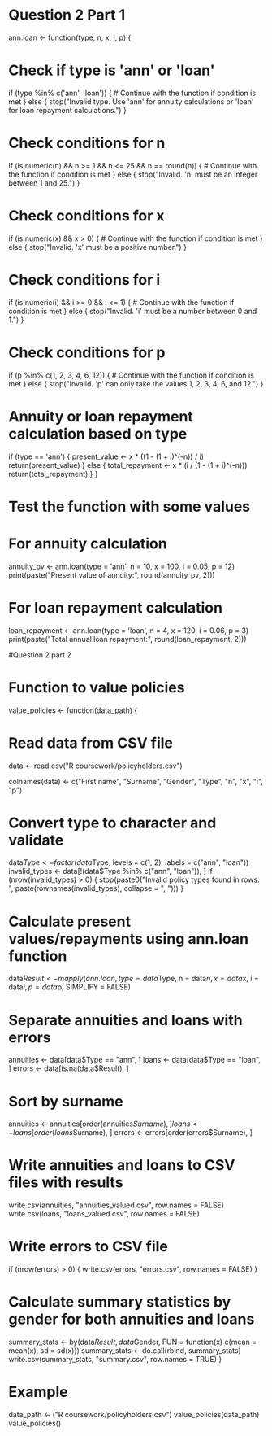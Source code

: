# Question 2 Part 1
ann.loan <- function(type, n, x, i, p) {
  # Check if type is 'ann' or 'loan'
  if (type %in% c('ann', 'loan')) {
    # Continue with the function if condition is met
  } else {
    stop("Invalid type. Use 'ann' for annuity calculations or 'loan' for loan repayment calculations.")
  }
  
  # Check conditions for n
  if (is.numeric(n) && n >= 1 && n <= 25 && n == round(n)) {
    # Continue with the function if condition is met
  } else {
    stop("Invalid. 'n' must be an integer between 1 and 25.")
  }
  
  # Check conditions for x
  if (is.numeric(x) && x > 0) {
    # Continue with the function if condition is met
  } else {
    stop("Invalid. 'x' must be a positive number.")
  }
  
  # Check conditions for i
  if (is.numeric(i) && i >= 0 && i <= 1) {
    # Continue with the function if condition is met
  } else {
    stop("Invalid. 'i' must be a number between 0 and 1.")
  }
  
  # Check conditions for p
  if (p %in% c(1, 2, 3, 4, 6, 12)) {
    # Continue with the function if condition is met
  } else {
    stop("Invalid. 'p' can only take the values 1, 2, 3, 4, 6, and 12.")
  }
  
  # Annuity or loan repayment calculation based on type
  if (type == 'ann') {
    present_value <- x * ((1 - (1 + i)^(-n)) / i)
    return(present_value)
  } else {
    total_repayment <- x * (i / (1 - (1 + i)^(-n)))
    return(total_repayment)
  }
}

# Test the function with some values
# For annuity calculation
annuity_pv <- ann.loan(type = 'ann', n = 10, x = 100, i = 0.05, p = 12)
print(paste("Present value of annuity:", round(annuity_pv, 2)))

# For loan repayment calculation
loan_repayment <- ann.loan(type = 'loan', n = 4, x = 120, i = 0.06, p = 3)
print(paste("Total annual loan repayment:", round(loan_repayment, 2)))

#Question 2 part 2

# Function to value policies
value_policies <- function(data_path) {
  # Read data from CSV file
  data <- read.csv("R coursework/policyholders.csv")
  

  colnames(data) <- c("First name", "Surname", "Gender", "Type", "n", "x", "i", "p")
  
  # Convert type to character and validate
  data$Type <- factor(data$Type, levels = c(1, 2), labels = c("ann", "loan"))
  invalid_types <- data[!(data$Type %in% c("ann", "loan")), ]
  if (nrow(invalid_types) > 0) {
    stop(paste0("Invalid policy types found in rows: ", paste(rownames(invalid_types), collapse = ", ")))
  }
  
  # Calculate present values/repayments using ann.loan function
  data$Result <- mapply(ann.loan, type = data$Type, n = data$n, x = data$x, i = data$i, p = data$p, SIMPLIFY = FALSE)
  
  # Separate annuities and loans with errors
  annuities <- data[data$Type == "ann", ]
  loans <- data[data$Type == "loan", ]
  errors <- data[is.na(data$Result), ]
  
  # Sort by surname
  annuities <- annuities[order(annuities$Surname), ]
  loans <- loans[order(loans$Surname), ]
  errors <- errors[order(errors$Surname), ]
  
  # Write annuities and loans to CSV files with results
  write.csv(annuities, "annuities_valued.csv", row.names = FALSE)
  write.csv(loans, "loans_valued.csv", row.names = FALSE)
  
  # Write errors to CSV file
  if (nrow(errors) > 0) {
    write.csv(errors, "errors.csv", row.names = FALSE)
  }
  
  # Calculate summary statistics by gender for both annuities and loans
  summary_stats <- by(data$Result, data$Gender, FUN = function(x) c(mean = mean(x), sd = sd(x)))
  summary_stats <- do.call(rbind, summary_stats)
  write.csv(summary_stats, "summary.csv", row.names = TRUE)
}

# Example 
data_path <- ("R coursework/policyholders.csv")
value_policies(data_path)
value_policies()
